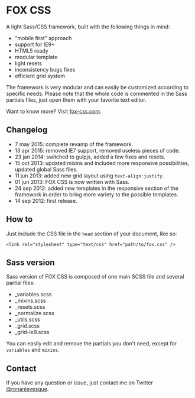 # FOX CSS

A light Sass/CSS framework, built with the following things in mind:

* "mobile first" approach
* support for IE9+
* HTML5 ready
* modular template
* light resets
* inconsistency bugs fixes
* efficient grid system

The framework is very modular and can easily be customized according to specific needs. Please note that the whole code is commented in the Sass partials files, just open them with your favorite text editor.

Want to know more? Visit [fox-css.com](http://fox-css.com).

## Changelog

* 7 may 2015: complete revamp of the framework.
* 13 apr 2015: removed IE7 support, removed useless pieces of code.
* 23 jan 2014: switched to gulpjs, added a few fixes and resets.
* 15 oct 2013: updated mixins and included more responsive possibilities, updated global Sass files.
* 11 jun 2013: added new grid layout using `text-align:justify`.
* 01 jun 2013: FOX CSS is now written with Sass.
* 24 sep 2012: added new templates in the responsive section of the framework in order to bring more variety to the possible templates.
* 14 sep 2012: first release.

## How to

Just include the CSS file in the `head` section of your document, like so:

    <link rel="stylesheet" type="text/css" href="path/to/fox.css" />

## Sass version

Sass version of FOX CSS is composed of one main SCSS file and several partial files:

* _variables.scss
* _mixins.scss
* _resets.scss
* _normalize.scss
* _utils.scss
* _grid.scss
* _grid-ie9.scss

You can easily edit and remove the partials you don't need, except for `variables` and `mixins`.

## Contact

If you have any question or issue, just contact me on Twitter [@ronanlevesque](https://twitter.com/ronanlevesque).
